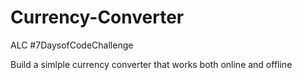# Currency-Converter
ALC #7DaysofCodeChallenge

Build a simlple currency converter that works both online and offline
